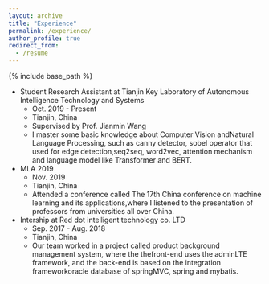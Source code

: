 ```yaml
---
layout: archive
title: "Experience"
permalink: /experience/
author_profile: true
redirect_from:
  - /resume
---
```


{% include base_path %}

* Student Research Assistant at Tianjin Key Laboratory of Autonomous Intelligence Technology and Systems
  * Oct. 2019 - Present
  * Tianjin, China
  * Supervised by Prof. Jianmin Wang
  * I master some basic knowledge about Computer Vision andNatural Language Processing, such as canny detector, sobel operator that used for edge detection,seq2seq, word2vec, attention mechanism and language model like Transformer and BERT.
* MLA 2019
  * Nov. 2019
  * Tianjin, China
  * Attended a conference called The 17th China conference on machine learning and its applications,where I listened to the presentation of professors from universities all over China.
* Intership at Red dot intelligent technology co. LTD
  * Sep. 2017 - Aug. 2018
  * Tianjin, China
  * Our  team  worked  in  a  project  called  product  background  management  system,  where  the  thefront-end uses the adminLTE framework, and the back-end is based on the integration frameworkoracle database of springMVC, spring and mybatis.

